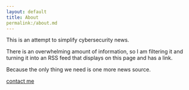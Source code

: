 ```yaml
---
layout: default
title: About
permalink:/about.md
---
```


This is an attempt to simplify cybersecurity news.

There is an overwhelming amount of information, so I am filtering it and
turning it into an RSS feed that displays on this page and has a link.

Because the only thing we need is one more news source.

[contact me](contact.infosecfollow.com)
